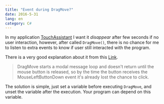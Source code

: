 ```yaml
---
title: "Event during DragMove?"
date: 2016-5-31
lang: en
category: C#
---
```


In my application [TouchAssistant](https://github.com/wizicer/TouchAssistant) I want it *disappear*
after few seconds if no user interaction, however, after called `DragMove()`, there is no chance for me to
listen to extra events to know if user still interacted with the program.

<!--more-->

There is a very good explanation about it from this [Link](http://stackoverflow.com/questions/3592488).

> DragMove starts a modal message loop and doesn't return until the mouse button is released, so by
> the time the button receives the MouseLeftButtonDown event it's already lost the chance to click.

The solution is simple, just set a variable before executing `DragMove`, and unset the variable
after the execution. Your program can depend on this variable.

